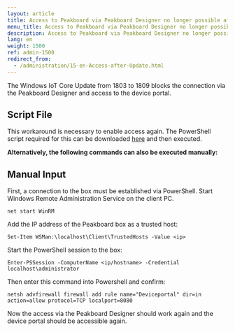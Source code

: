 ```yaml
---
layout: article
title: Access to Peakboard via Peakboard Designer no longer possible after Windows Update
menu_title: Access to Peakboard via Peakboard Designer no longer possible after Windows Update
description: Access to Peakboard via Peakboard Designer no longer possible after Windows Update
lang: en
weight: 1500
ref: admin-1500
redirect_from:
  - /administration/15-en-Access-after-Update.html
---
```


The Windows IoT Core Update from 1803 to 1809 blocks the connection via the Peakboard Designer and access to the device portal.
## Script File
This workaround is necessary to enable access again. The PowerShell script required for this can be downloaded [here](https://peakboard.com/download/fixes/Peakboard-WinUpdate-Repair.zip) and then executed.

**Alternatively, the following commands can also be executed manually:**

## Manual Input
First, a connection to the box must be established via PowerShell.
Start Windows Remote Administration Service on the client PC.

```
net start WinRM
```

Add the IP address of the Peakboard box as a trusted host:

```
Set-Item WSMan:\localhost\Client\TrustedHosts -Value <ip>
```

Start the PowerShell session to the box:

```
Enter-PSSession -ComputerName <ip/hostname> -Credential localhost\administrator
```

Then enter this command into Powershell and confirm:

```
netsh advfirewall firewall add rule name="Deviceportal" dir=in action=allow protocol=TCP localport=8080
```

Now the access via the Peakboard Designer should work again and the device portal should be accessible again.
